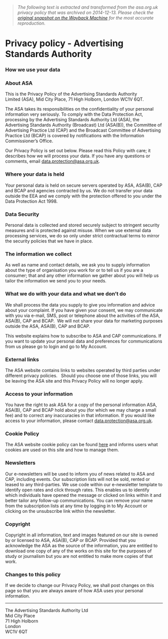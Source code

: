 > *The following text is extracted and transformed from the asa.org.uk privacy policy that was archived on 2014-12-13. Please check the [original snapshot on the Wayback Machine](https://web.archive.org/web/20141213202042id_/http%3A//www.asa.org.uk/General/Privacy-policy.aspx) for the most accurate reproduction.*

# Privacy policy - Advertising Standards Authority

### How we use your data 

### About ASA

This is the Privacy Policy of the Advertising Standards Authority Limited (ASA), Mid City Place, 71 High Holborn, London WC1V 6QT.

The ASA takes its responsibilities on the confidentiality of your personal information very seriously. To comply with the Data Protection Act, processing by the Advertising Standards Authority Ltd (ASA), the Advertising Standards Authority (Broadcast) Ltd (ASA(B)), the Committee of Advertising Practice Ltd (CAP) and the Broadcast Committee of Advertising Practice Ltd (BCAP) is covered by notifications with the Information Commissioner’s Office.

Our Privacy Policy is set out below. Please read this Policy with care; it describes how we will process your data. If you have any questions or comments, email [data.protection@asa.org.uk](mailto:data.protection@asa.org.uk).

### Where your data is held

Your personal data is held on secure servers operated by ASA, ASA(B), CAP and BCAP and agencies contracted by us. We do not transfer your data outside the EEA and we comply with the protection offered to you under the Data Protection Act 1998.

### Data Security

Personal data is collected and stored securely subject to stringent security measures and is protected against misuse. When we use external data processing services, we do so only under strict contractual terms to mirror the security policies that we have in place.

### The information we collect

As well as name and contact details, we ask you to supply information about the type of organisation you work for or to tell us if you are a consumer; that and any other information we gather about you will help us tailor the information we send you to your needs. 

### What we do with your data and what we don’t do

We shall process the data you supply to give you information and advice about your complaint. If you have given your consent, we may communicate with you via e-mail, SMS, post or telephone about the activities of the ASA, ASA(B), CAP and BCAP.  We will not share your data for marketing purposes outside the ASA, ASA(B), CAP and BCAP.

This website explains how to subscribe to ASA and CAP communications. If you want to update your personal data and preferences for communications from us please go to login and go to My Account. 

### External links

The ASA website contains links to websites operated by third parties under different privacy policies.   Should you choose one of those links, you will be leaving the ASA site and this Privacy Policy will no longer apply.

### Access to your information

You have the right to ask ASA for a copy of the personal information ASA, ASA(B), CAP and BCAP hold about you (for which we may charge a small fee) and to correct any inaccuracies in that information. If you would like access to your information, please contact [data.protection@asa.org.uk](mailto:data.protection@asa.org.uk). 

### Cookie Policy

The ASA website cookie policy can be found [here](https://web.archive.org/General/Cookie-Policy.aspx) and informs users what cookies are used on this site and how to manage them.

### Newsletters 

Our e-newsletters will be used to inform you of news related to ASA and CAP, including events. Our subscription lists will not be sold, rented or leased to any third-parties. We use code within our e-newsletter template to identify open rates and click through rates. This enables us to identify which individuals have opened the message or clicked on links within it and better tailor any follow-up communications. You can remove your name from the subscription lists at any time by logging in to My Account or clicking on the unsubscribe link within the newsletter.

### Copyright

Copyright in all information, text and images featured on our site is owned by or licensed to ASA, ASA(B), CAP or BCAP. Provided that you acknowledge the ASA as the source of the information, you are entitled to download one copy of any of the works on this site for the purposes of study or journalism but you are not entitled to make more copies of that work.

### Changes to this policy

If we decide to change our Privacy Policy, we shall post changes on this page so that you are always aware of how ASA uses your personal information.

* * *

The Advertising Standards Authority Ltd  
Mid City Place  
71 High Holborn  
London  
WC1V 6QT 
